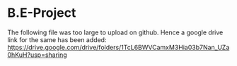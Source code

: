 ﻿# B.E-Project
The following file was too large to upload on github. Hence a google drive link for the same has been added:
https://drive.google.com/drive/folders/1TcL6BWVCamxM3Hia03b7Nan_UZa0hKuH?usp=sharing
